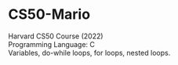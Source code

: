 # CS50-Mario
Harvard CS50 Course (2022) <br/>
Programming Language: C <br/>
Variables, do-while loops, for loops, nested loops.
